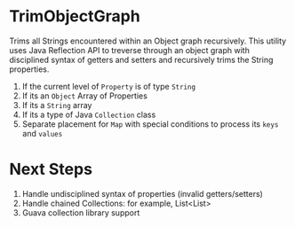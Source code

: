 TrimObjectGraph
===============

Trims all Strings encountered within an Object graph recursively. 
This utility uses Java Reflection API to treverse through an object graph with disciplined syntax of getters and setters and recursively trims the String properties.

1. If the current level of `Property` is of type `String`
2. If its an `Object` Array of Properties
3. If its a `String` array
4. If its a type of Java `Collection` class
5. Separate placement for `Map` with special conditions to process its `keys` and `values`

Next Steps
==========

1. Handle undisciplined syntax of properties (invalid getters/setters)
2. Handle chained Collections: for example, List<List<Person>>
3. Guava collection library support

